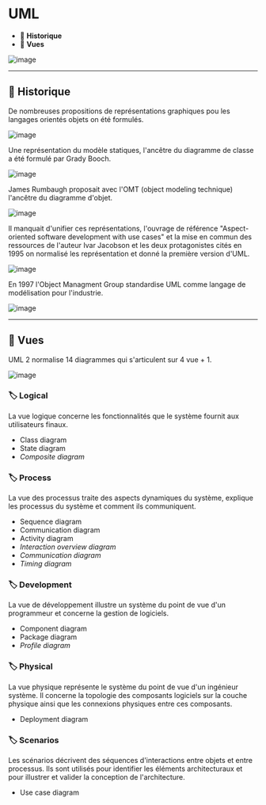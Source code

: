 # UML

* 🔖 **Historique**
* 🔖 **Vues**

![image](https://raw.githubusercontent.com/seeren-training/UML/master/wiki/resources/01/01-UML.jpg)

___

## 📑 Historique

De nombreuses propositions de représentations graphiques pou les langages orientés objets on été formulés.

![image](https://raw.githubusercontent.com/seeren-training/UML/master/wiki/resources/01/02-History.jpg)

Une représentation du modèle statiques, l'ancêtre du diagramme de classe a été formulé par Grady Booch.

![image](https://raw.githubusercontent.com/seeren-training/UML/master/wiki/resources/01/03-Boosh.jpg)

James Rumbaugh proposait avec l'OMT (object modeling technique) l'ancêtre du diagramme d'objet.

![image](https://raw.githubusercontent.com/seeren-training/UML/master/wiki/resources/01/04-OMT.jpg)

Il manquait d'unifier ces représentations, l'ouvrage de référence "Aspect-oriented software development with use cases" et la mise en commun des ressources de l'auteur Ivar Jacobson et les deux protagonistes cités en 1995 on normalisé les représentation et donné la première version d'UML.

![image](https://raw.githubusercontent.com/seeren-training/UML/master/wiki/resources/01/05-Jacobson.jpg)

En 1997 l'Object Managment Group standardise UML comme langage de modélisation pour l'industrie.

![image](https://raw.githubusercontent.com/seeren-training/UML/master/wiki/resources/01/06-OMG.jpg)

___

## 📑 Vues

UML 2 normalise 14 diagrammes qui s'articulent sur 4 vue + 1.

![image](https://raw.githubusercontent.com/seeren-training/UML/master/wiki/resources/01/07-Overview.jpg)

### 🏷️ **Logical**

La vue logique concerne les fonctionnalités que le système fournit aux utilisateurs finaux.

* Class diagram
* State diagram
* *Composite diagram*

### 🏷️ **Process**

La vue des processus traite des aspects dynamiques du système, explique les processus du système et comment ils communiquent.

* Sequence diagram
* Communication diagram
* Activity diagram
* *Interaction overview diagram*
* *Communication diagram*
* *Timing diagram*

### 🏷️ **Development**

La vue de développement illustre un système du point de vue d'un programmeur et concerne la gestion de logiciels.

* Component diagram
* Package diagram
* *Profile diagram*

### 🏷️ **Physical**

La vue physique représente le système du point de vue d'un ingénieur système. Il concerne la topologie des composants logiciels sur la couche physique ainsi que les connexions physiques entre ces composants.

* Deployment diagram

### 🏷️ **Scenarios**

Les scénarios décrivent des séquences d'interactions entre objets et entre processus. Ils sont utilisés pour identifier les éléments architecturaux et pour illustrer et valider la conception de l'architecture.

* Use case diagram